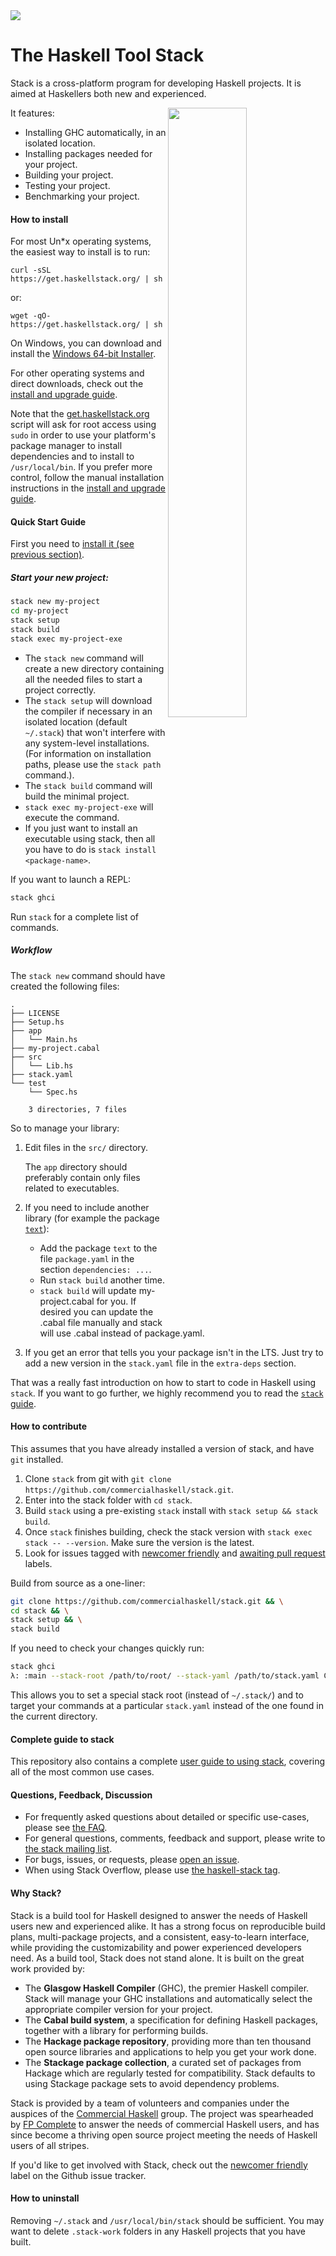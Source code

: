 <div class="hidden-warning"><a href="https://docs.haskellstack.org/"><img src="https://cdn.jsdelivr.net/gh/commercialhaskell/stack/doc/img/hidden-warning.svg"></a></div>

# The Haskell Tool Stack

Stack is a cross-platform program for developing Haskell
projects. It is aimed at Haskellers both new and experienced.

<img src="https://i.imgur.com/WW69oTj.gif" width="50%" align="right">

It features:

* Installing GHC automatically, in an isolated location.
* Installing packages needed for your project.
* Building your project.
* Testing your project.
* Benchmarking your project.

#### How to install

For most Un*x operating systems, the easiest way to install is to run:

    curl -sSL https://get.haskellstack.org/ | sh

or:

    wget -qO- https://get.haskellstack.org/ | sh

On Windows, you can download and install the
[Windows 64-bit Installer](https://get.haskellstack.org/stable/windows-x86_64-installer.exe).

For other operating systems and direct downloads, check out the
[install and upgrade guide](install_and_upgrade.md).

Note that the [get.haskellstack.org](https://get.haskellstack.org/)
script will ask for root access using `sudo` in order to use your
platform's package manager to install dependencies and to install to
`/usr/local/bin`.  If you prefer more control, follow the manual
installation instructions in the
[install and upgrade guide](install_and_upgrade.md).

#### Quick Start Guide

First you need to [install it (see previous section)](#how-to-install).

##### Start your new project:

```bash
stack new my-project
cd my-project
stack setup
stack build
stack exec my-project-exe
```

- The `stack new` command will create a new directory containing all
  the needed files to start a project correctly.
- The `stack setup` will download the compiler if necessary in an isolated
  location (default `~/.stack`) that won't interfere with any system-level
  installations. (For information on installation paths, please use the
  `stack path` command.).
- The `stack build` command will build the minimal project.
- `stack exec my-project-exe` will execute the command.
- If you just want to install an executable using stack, then all you have to do
  is `stack install <package-name>`.

If you want to launch a REPL:

```bash
stack ghci
```

Run `stack` for a complete list of commands.

##### Workflow

The `stack new` command should have created the following files:

```
.
├── LICENSE
├── Setup.hs
├── app
│   └── Main.hs
├── my-project.cabal
├── src
│   └── Lib.hs
├── stack.yaml
└── test
    └── Spec.hs

    3 directories, 7 files
```

So to manage your library:

1. Edit files in the `src/` directory.

   The `app` directory should preferably contain only files related to
   executables.

2. If you need to include another library (for example the package
   [`text`](https://hackage.haskell.org/package/text)):

   - Add the package `text` to the file `package.yaml`
     in the section `dependencies: ...`.
   - Run `stack build` another time.
   - `stack build` will update my-project.cabal for you.
     If desired you can update the .cabal file manually
     and stack will use .cabal instead of package.yaml.

3. If you get an error that tells you your package isn't in the LTS.
   Just try to add a new version in the `stack.yaml` file in the `extra-deps` section.

That was a really fast introduction on how to start to code in Haskell using `stack`.
If you want to go further, we highly recommend you to read the [`stack` guide](GUIDE.md).

#### How to contribute

This assumes that you have already installed a version of stack, and have `git`
installed.

1. Clone `stack` from git with
   `git clone https://github.com/commercialhaskell/stack.git`.
2. Enter into the stack folder with `cd stack`.
3. Build `stack` using a pre-existing `stack` install with
   `stack setup && stack build`.
4. Once `stack` finishes building, check the stack version with
   `stack exec stack -- --version`. Make sure the version is the latest.
5. Look for issues tagged with
   [newcomer friendly](https://github.com/commercialhaskell/stack/issues?q=is%3Aopen+is%3Aissue+label%3a%22newcomer+friendly%22)
   and
   [awaiting pull request](https://github.com/commercialhaskell/stack/issues?q=is%3Aopen+is%3Aissue+label%3A%22awaiting+pull+request%22)
   labels.

Build from source as a one-liner:

```bash
git clone https://github.com/commercialhaskell/stack.git && \
cd stack && \
stack setup && \
stack build
```

If you need to check your changes quickly run:

```bash
stack ghci
λ: :main --stack-root /path/to/root/ --stack-yaml /path/to/stack.yaml COMMAND
```

This allows you to set a special stack root (instead of `~/.stack/`) and to
target your commands at a particular `stack.yaml` instead of the one found in
the current directory.

#### Complete guide to stack

This repository also contains a complete [user guide to using
stack](GUIDE.md), covering all of the most common use cases.


#### Questions, Feedback, Discussion

* For frequently asked questions about detailed or specific use-cases, please
  see [the FAQ](faq.md).
* For general questions, comments, feedback and support, please write
  to [the stack mailing list](https://groups.google.com/d/forum/haskell-stack).
* For bugs, issues, or requests, please
  [open an issue](https://github.com/commercialhaskell/stack/issues/new).
* When using Stack Overflow, please use [the haskell-stack
  tag](http://stackoverflow.com/questions/tagged/haskell-stack).

#### Why Stack?

Stack is a build tool for Haskell designed to answer the needs of
Haskell users new and experienced alike. It has a strong focus on
reproducible build plans, multi-package projects, and a consistent,
easy-to-learn interface, while providing the customizability and
power experienced developers need.  As a build tool, Stack does not
stand alone. It is built on the great work provided by:

* The __Glasgow Haskell Compiler__ (GHC), the premier Haskell
  compiler. Stack will manage your GHC installations and automatically
  select the appropriate compiler version for your project.
* The __Cabal build system__, a specification for defining Haskell
  packages, together with a library for performing builds.
* The __Hackage package repository__, providing more than ten thousand
  open source libraries and applications to help you get your work
  done.
* The __Stackage package collection__, a curated set of packages from
  Hackage which are regularly tested for compatibility. Stack defaults
  to using Stackage package sets to avoid dependency problems.

Stack is provided by a team of volunteers and companies under the
auspices of the [Commercial Haskell](http://commercialhaskell.com/)
group. The project was spearheaded by
[FP Complete](https://www.fpcomplete.com/) to answer the needs of
commercial Haskell users, and has since become a thriving open source
project meeting the needs of Haskell users of all stripes.

If you'd like to get involved with Stack, check out the
[newcomer friendly](https://github.com/commercialhaskell/stack/issues?q=is%3Aopen+is%3Aissue+label%3a%22newcomer+friendly%22)
label on the Github issue tracker.

#### How to uninstall
Removing ``~/.stack`` and ``/usr/local/bin/stack`` should be sufficient. You may want to delete ``.stack-work`` folders in any Haskell projects that you have built.

